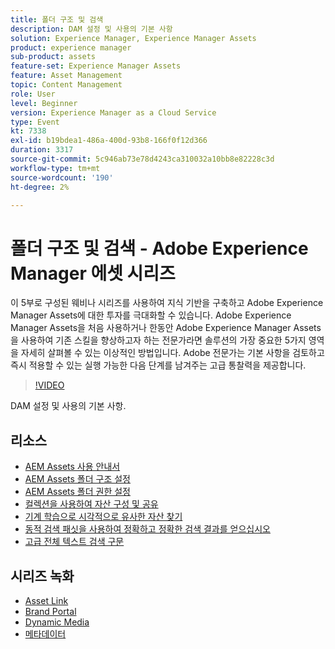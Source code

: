```yaml
---
title: 폴더 구조 및 검색
description: DAM 설정 및 사용의 기본 사항
solution: Experience Manager, Experience Manager Assets
product: experience manager
sub-product: assets
feature-set: Experience Manager Assets
feature: Asset Management
topic: Content Management
role: User
level: Beginner
version: Experience Manager as a Cloud Service
type: Event
kt: 7338
exl-id: b19bdea1-486a-400d-93b8-166f0f12d366
duration: 3317
source-git-commit: 5c946ab73e78d4243ca310032a10bb8e82228c3d
workflow-type: tm+mt
source-wordcount: '190'
ht-degree: 2%

---
```


# 폴더 구조 및 검색 - Adobe Experience Manager 에셋 시리즈

이 5부로 구성된 웨비나 시리즈를 사용하여 지식 기반을 구축하고 Adobe Experience Manager Assets에 대한 투자를 극대화할 수 있습니다. Adobe Experience Manager Assets을 처음 사용하거나 한동안 Adobe Experience Manager Assets을 사용하여 기존 스킬을 향상하고자 하는 전문가라면 솔루션의 가장 중요한 5가지 영역을 자세히 살펴볼 수 있는 이상적인 방법입니다. Adobe 전문가는 기본 사항을 검토하고 즉시 적용할 수 있는 실행 가능한 다음 단계를 남겨주는 고급 통찰력을 제공합니다.

>[!VIDEO](https://video.tv.adobe.com/v/332135/?quality=12&learn=on&hidetitle=true)

DAM 설정 및 사용의 기본 사항.

## 리소스

* [AEM Assets 사용 안내서](https://experienceleague.adobe.com/docs/experience-manager-65/assets/home.html)
* [AEM Assets 폴더 구조 설정](https://experienceleague.adobe.com/docs/experience-manager-learn/assets/configuring/baseline-folders.html)
* [AEM Assets 폴더 권한 설정](https://experienceleague.adobe.com/docs/experience-manager-learn/assets/configuring/baseline-permissions.html)
* [컬렉션을 사용하여 자산 구성 및 공유](https://experienceleague.adobe.com/docs/experience-manager-learn/assets/search-and-discovery/collections.html)
* [기계 학습으로 시각적으로 유사한 자산 찾기](https://experienceleague.adobe.com/docs/experience-manager-learn/assets/search-and-discovery/search.html)
* [동적 검색 패싯을 사용하여 정확하고 정확한 검색 결과를 얻으십시오](https://experienceleague.adobe.com/docs/experience-manager-learn/assets/search-and-discovery/search.html)
* [고급 전체 텍스트 검색 구문](https://experienceleague.adobe.com/docs/experience-manager-64/assets/using/gql-search.html?lang=en#using)

## 시리즈 녹화

* [Asset Link](asset-link.md)
* [Brand Portal](brand-portal.md)
* [Dynamic Media](dynamic-media.md)
* [메타데이터](metadata.md)
